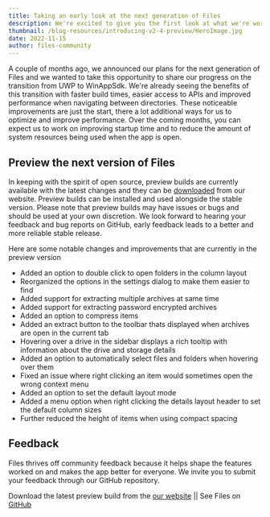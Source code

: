 ```yaml
---
title: Taking an early look at the next generation of Files
description: We're excited to give you the first look at what we're working on for the next version of Files (v2.4).
thumbnail: /blog-resources/introducing-v2-4-preview/HeroImage.jpg
date: 2022-11-15
author: files-community
---
```


A couple of months ago, we announced our plans for the next generation of Files and we wanted to take this opportunity to share our progress on the transition from UWP to WinAppSdk. We're already seeing the benefits of this transition with faster build times, easier access to APIs and improved performance when navigating between directories. These noticeable improvements are just the start, there a lot additional ways for us to optimize and improve performance. Over the coming months, you can expect us to work on improving startup time and to reduce the amount of system resources being used when the app is open.

## Preview the next version of Files

In keeping with the spirit of open source, preview builds are currently available with the latest changes and they can be [downloaded](https://www.files.community/download/preview) from our website. Preview builds can be installed and used alongside the stable version. Please note that preview builds may have issues or bugs and should be used at your own discretion. We look forward to hearing your feedback and bug reports on GitHub, early feedback leads to a better and more reliable stable release.

Here are some notable changes and improvements that are currently in the preview version

- Added an option to double click to open folders in the column layout
- Reorganized the options in the settings dialog to make them easier to find
- Added support for extracting multiple archives at same time
- Added support for extracting password encrypted archives
- Added an option to compress items
- Added an extract button to the toolbar thats displayed when archives are open in the current tab
- Hovering over a drive in the sidebar displays a rich tooltip with information about the drive and storage details
- Added an option to automatically select files and folders when hovering over them
- Fixed an issue where right clicking an item would sometimes open the wrong context menu
- Added an option to set the default layout mode
- Added a menu option when right clicking the details layout header to set the default column sizes
- Further reduced the height of items when using compact spacing

## Feedback

Files thrives off community feedback because it helps shape the features worked on and makes the app better for
everyone. We invite you to submit your feedback through our GitHub repository.

Download the latest preview build from
the [our website]({'https://www.files.community/download/preview'})
|| See Files on [GitHub](https://github.com/files-community/Files)
